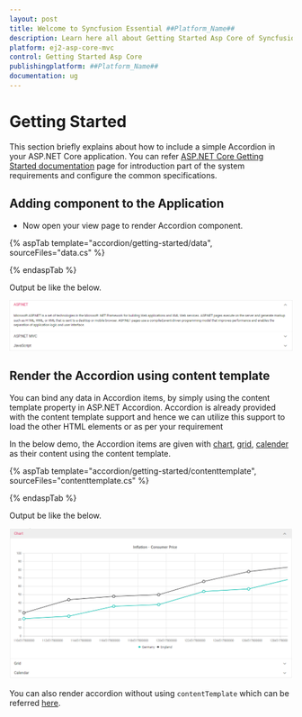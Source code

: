 ```yaml
---
layout: post
title: Welcome to Syncfusion Essential ##Platform_Name##
description: Learn here all about Getting Started Asp Core of Syncfusion Essential ##Platform_Name## widgets based on HTML5 and jQuery.
platform: ej2-asp-core-mvc
control: Getting Started Asp Core
publishingplatform: ##Platform_Name##
documentation: ug
---
```



# Getting Started

 This section briefly explains about how to include a simple Accordion in your ASP.NET Core application. You can refer [ASP.NET Core Getting Started documentation](https://ej2.syncfusion.com/aspnetcore/documentation/getting-started/) page for introduction part of the system requirements and configure the common specifications.

## Adding component to the Application

* Now open your view page to render Accordion component.

{% aspTab template="accordion/getting-started/data", sourceFiles="data.cs" %}

{% endaspTab %}

Output be like the below.

![Default accordion](../../accordion/images/accordion.PNG)

## Render the Accordion using content template

You can bind any data in Accordion items, by simply using the content template property in ASP.NET Accordion. Accordion is already provided with the content template support and hence we can utilize this support to load the other HTML elements or as per your requirement

In the below demo, the Accordion items are given with [chart](../../chart), [grid](../../grid), [calender](../../calendar) as their content using the content template.

{% aspTab template="accordion/getting-started/contenttemplate", sourceFiles="contenttemplate.cs" %}

{% endaspTab %}

Output be like the below.

![content template](../../accordion/images/contenttemplate.PNG)

You can also render accordion without using `contentTemplate` which can be referred [here](../../accordion/how-to/set-the-nested-accordion).
